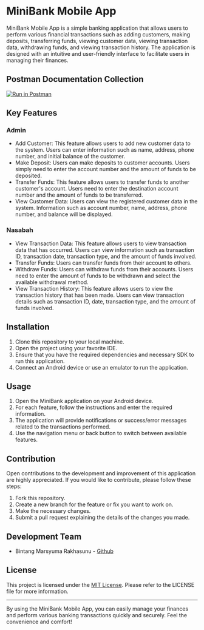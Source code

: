 # MiniBank Mobile App

MiniBank Mobile App is a simple banking application that allows users to perform various financial transactions such as adding customers, making deposits, transferring funds, viewing customer data, viewing transaction data, withdrawing funds, and viewing transaction history. The application is designed with an intuitive and user-friendly interface to facilitate users in managing their finances.

## Postman Documentation Collection
[![Run in Postman](https://run.pstmn.io/button.svg)](https://documenter.getpostman.com/view/27337076/2s93si2AoC)

## Key Features
### Admin
- Add Customer: This feature allows users to add new customer data to the system. Users can enter information such as name, address, phone number, and initial balance of the customer.
- Make Deposit: Users can make deposits to customer accounts. Users simply need to enter the account number and the amount of funds to be deposited.
- Transfer Funds: This feature allows users to transfer funds to another customer's account. Users need to enter the destination account number and the amount of funds to be transferred.
- View Customer Data: Users can view the registered customer data in the system. Information such as account number, name, address, phone number, and balance will be displayed.
### Nasabah
- View Transaction Data: This feature allows users to view transaction data that has occurred. Users can view information such as transaction ID, transaction date, transaction type, and the amount of funds involved.
- Transfer Funds: Users can transfer funds from their account to others.
- Withdraw Funds: Users can withdraw funds from their accounts. Users need to enter the amount of funds to be withdrawn and select the available withdrawal method.
- View Transaction History: This feature allows users to view the transaction history that has been made. Users can view transaction details such as transaction ID, date, transaction type, and the amount of funds involved.

## Installation

1. Clone this repository to your local machine.
2. Open the project using your favorite IDE.
3. Ensure that you have the required dependencies and necessary SDK to run this application.
4. Connect an Android device or use an emulator to run the application.

## Usage

1. Open the MiniBank application on your Android device.
2. For each feature, follow the instructions and enter the required information.
3. The application will provide notifications or success/error messages related to the transactions performed.
4. Use the navigation menu or back button to switch between available features.

## Contribution

Open contributions to the development and improvement of this application are highly appreciated. If you would like to contribute, please follow these steps:

1. Fork this repository.
2. Create a new branch for the feature or fix you want to work on.
3. Make the necessary changes.
4. Submit a pull request explaining the details of the changes you made.

## Development Team

- Bintang Marsyuma Rakhasunu - [Github](https://github.com/marsyuma)

## License

This project is licensed under the [MIT License](LICENSE). Please refer to the LICENSE file for more information.

---

By using the MiniBank Mobile App, you can easily manage your finances and perform various banking transactions quickly and securely. Feel the convenience and comfort! 
